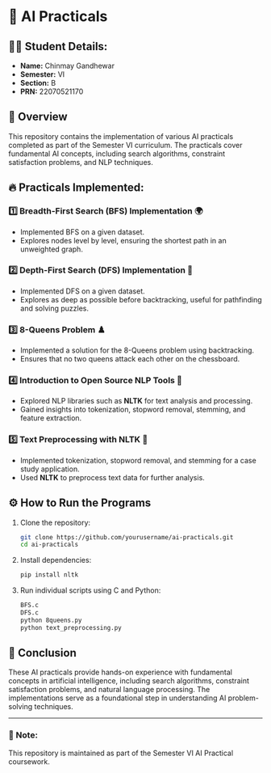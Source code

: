 # 🚀 AI Practicals

## 🧑‍🎓 Student Details:
- **Name:** Chinmay Gandhewar
- **Semester:** VI  
- **Section:** B
- **PRN:** 22070521170  

## 📌 Overview
This repository contains the implementation of various AI practicals completed as part of the Semester VI curriculum. The practicals cover fundamental AI concepts, including search algorithms, constraint satisfaction problems, and NLP techniques.

## 🔥 Practicals Implemented:

### 1️⃣ Breadth-First Search (BFS) Implementation 🌍
- Implemented BFS on a given dataset.
- Explores nodes level by level, ensuring the shortest path in an unweighted graph.

### 2️⃣ Depth-First Search (DFS) Implementation 🔎
- Implemented DFS on a given dataset.
- Explores as deep as possible before backtracking, useful for pathfinding and solving puzzles.

### 3️⃣ 8-Queens Problem ♟️
- Implemented a solution for the 8-Queens problem using backtracking.
- Ensures that no two queens attack each other on the chessboard.

### 4️⃣ Introduction to Open Source NLP Tools 📖
- Explored NLP libraries such as **NLTK** for text analysis and processing.
- Gained insights into tokenization, stopword removal, stemming, and feature extraction.

### 5️⃣ Text Preprocessing with NLTK 📝
- Implemented tokenization, stopword removal, and stemming for a case study application.
- Used **NLTK** to preprocess text data for further analysis.

## ⚙️ How to Run the Programs
1. Clone the repository:
   ```bash
   git clone https://github.com/yourusername/ai-practicals.git
   cd ai-practicals
   ```
2. Install dependencies:
   ```bash
   pip install nltk
   ```
3. Run individual scripts using C and Python:
   ```bash
   BFS.c
   DFS.c
   python 8queens.py
   python text_preprocessing.py
   ```

## 🎯 Conclusion
These AI practicals provide hands-on experience with fundamental concepts in artificial intelligence, including search algorithms, constraint satisfaction problems, and natural language processing. The implementations serve as a foundational step in understanding AI problem-solving techniques.

---

### 📢 Note:
This repository is maintained as part of the Semester VI AI Practical coursework.


